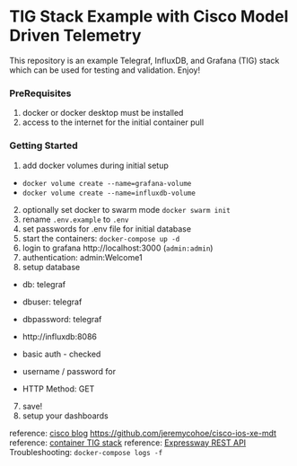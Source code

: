# TIG Stack Example with Cisco Model Driven Telemetry

This repository is an example Telegraf, InfluxDB, and Grafana (TIG) stack which can be used for testing and validation. Enjoy!

### PreRequisites

1. docker or docker desktop must be installed
2. access to the internet for the initial container pull

### Getting Started

1. add docker volumes during initial setup

- `docker volume create --name=grafana-volume`
- `docker volume create --name=influxdb-volume`

2. optionally set docker to swarm mode `docker swarm init`
3. rename `.env.example` to `.env`
4. set passwords for .env file for initial database
5. start the containers: `docker-compose up -d`
6. login to grafana http://localhost:3000 (`admin:admin`)
7. authentication: admin:Welcome1
8. setup database

- db: telegraf
- dbuser: telegraf
- dbpassword: telegraf

- http://influxdb:8086
- basic auth - checked
- username / password for
- HTTP Method: GET

7. save!
8. setup your dashboards

reference: [cisco blog](https://blogs.cisco.com/developer/getting-started-with-model-driven-telemetry)
https://github.com/jeremycohoe/cisco-ios-xe-mdt
reference: [container TIG stack](https://dev.to/project42/install-grafana-influxdb-telegraf-using-docker-compose-56e9)
reference: [Expressway REST API](https://www.cisco.com/c/en/us/td/docs/voice_ip_comm/expressway/admin_guide/exwy_b_cisco-expressway-rest-api-summary/exwy_b_cisco-expressway-rest-api-summary_chapter_01.html)
Troubleshooting: `docker-compose logs -f`
